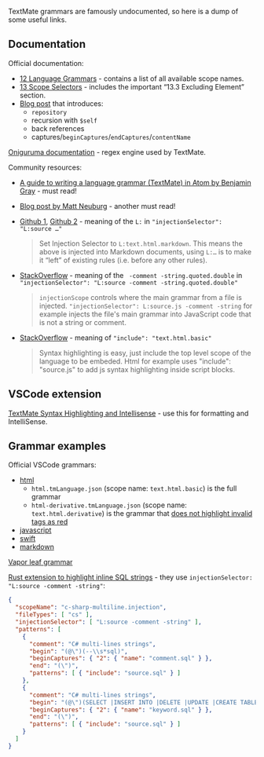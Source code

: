 TextMate grammars are famously undocumented, so here is a dump of some useful links.

## Documentation

Official documentation:
- [12 Language Grammars](https://macromates.com/manual/en/language_grammars) - contains a list of all available scope names.
- [13 Scope Selectors](https://macromates.com/manual/en/scope_selectors) - includes the important “13.3 Excluding Element” section.
- [Blog post](https://macromates.com/blog/2005/language-grammars/) that introduces:
  - `repository`
  - recursion with `$self`
  - back references
  - captures/`beginCaptures`/`endCaptures`/`contentName`

[Oniguruma documentation](https://github.com/kkos/oniguruma/blob/master/doc/RE) - regex engine used by TextMate.

Community resources:
- [A guide to writing a language grammar (TextMate) in Atom by Benjamin Gray](https://gist.github.com/Aerijo/b8c82d647db783187804e86fa0a604a1) - must read!
- [Blog post by Matt Neuburg](https://www.apeth.com/nonblog/stories/textmatebundle.html) - another must read!

- [Github 1](https://github.com/textmate/markdown.tmbundle/issues/15#issuecomment-18321960), [Github 2](https://github.com/microsoft/vscode-textmate/issues/41#issuecomment-347146256) - meaning of the `L:` in `"injectionSelector": "L:source …"`

  > Set Injection Selector to `L:text.html.markdown`. This means the above is injected into Markdown documents, using `L:…` is to make it “left” of existing rules (i.e. before any other rules).

- [StackOverflow](https://stackoverflow.com/a/63876618) - meaning of the ` -comment -string.quoted.double` in `"injectionSelector": "L:source -comment -string.quoted.double"`

  > `injectionScope` controls where the main grammar from a file is injected. `"injectionSelector": L:source.js -comment -string` for example injects the file's main grammar into JavaScript code that is not a string or comment.

- [StackOverflow](https://stackoverflow.com/a/48995978) - meaning of `"include": "text.html.basic"`

  > Syntax highlighting is easy, just include the top level scope of the language to be embeded. Html for example uses "include": "source.js" to add js syntax highlighting inside script blocks.

## VSCode extension

[TextMate Syntax Highlighting and Intellisense](https://marketplace.visualstudio.com/items?itemName=RedCMD.tmlanguage-syntax-highlighter) - use this for formatting and IntelliSense.

## Grammar examples

Official VSCode grammars:
- [html](https://github.com/microsoft/vscode/blob/main/extensions/html/syntaxes)
  - `html.tmLanguage.json` (scope name: `text.html.basic`) is the full grammar
  - `html-derivative.tmLanguage.json` (scope name: `text.html.derivative`) is the grammar that [does not highlight invalid tags as red](https://github.com/textmate/html.tmbundle/issues/92)
- [javascript](https://github.com/microsoft/vscode/blob/main/extensions/javascript/package.json)
- [swift](https://github.com/microsoft/vscode/blob/main/extensions/swift/syntaxes/swift.tmLanguage.json)
- [markdown](https://github.com/microsoft/vscode/blob/main/extensions/markdown-basics/syntaxes/markdown.tmLanguage.json)

[Vapor leaf grammar](https://github.com/franciscoamado/vscode-html-leaf/blob/master/syntaxes/leaf.tmLanguage.json)

[Rust extension to highlight inline SQL strings](https://github.com/barklan/inline_sql_syntax/tree/main) - they use `injectionSelector: "L:source -comment -string"`:

```json
{
  "scopeName": "c-sharp-multiline.injection",
  "fileTypes": [ "cs" ],
  "injectionSelector": [ "L:source -comment -string" ],
  "patterns": [
    {
      "comment": "C# multi-lines strings",
      "begin": "(@\")(--\\s*sql)",
      "beginCaptures": { "2": { "name": "comment.sql" } },
      "end": "(\")",
      "patterns": [ { "include": "source.sql" } ]
    },
    {
      "comment": "C# multi-lines strings",
      "begin": "(@\")(SELECT |INSERT INTO |DELETE |UPDATE |CREATE TABLE |CREATE INDEX)",
      "beginCaptures": { "2": { "name": "keyword.sql" } },
      "end": "(\")",
      "patterns": [ { "include": "source.sql" } ]
    }
  ]
}
```
